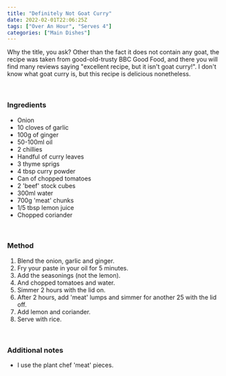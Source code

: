 ```yaml
---
title: "Definitely Not Goat Curry"
date: 2022-02-01T22:06:25Z
tags: ["Over An Hour", "Serves 4"]
categories: ["Main Dishes"]
---
```

Why the title, you ask? Other than the fact it does not contain any goat, the recipe was taken from good-old-trusty BBC Good Food, and there you will find many reviews saying "excellent recipe, but it isn't goat curry!". I don't know what goat curry is, but this recipe is delicious nonetheless.
&nbsp;

&nbsp;
### Ingredients
* Onion
* 10 cloves of garlic
* 100g of ginger
* 50-100ml oil
* 2 chillies
* Handful of curry leaves
* 3 thyme sprigs
* 4 tbsp curry powder
* Can of chopped tomatoes
* 2 'beef' stock cubes
* 300ml water
* 700g 'meat' chunks
* 1/5 tbsp lemon juice
* Chopped coriander
&nbsp;

&nbsp;
### Method
1. Blend the onion, garlic and ginger.
2. Fry your paste in your oil for 5 minutes.
3. Add the seasonings (not the lemon).
4. And chopped tomatoes and water.
5. Simmer 2 hours with the lid on.
6. After 2 hours, add 'meat' lumps and simmer for another 25 with the lid off.
7. Add lemon and coriander.
8. Serve with rice.
&nbsp;

&nbsp;
### Additional notes
* I use the plant chef 'meat' pieces.


